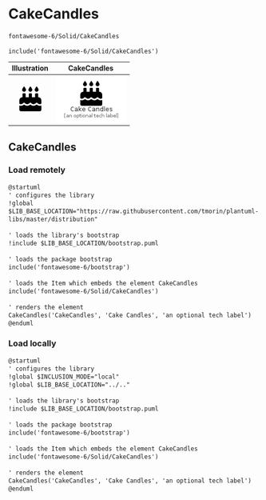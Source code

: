 # CakeCandles


```text
fontawesome-6/Solid/CakeCandles
```

```text
include('fontawesome-6/Solid/CakeCandles')
```



| Illustration | CakeCandles |
| :---: | :---: |
| ![illustration for Illustration](../../fontawesome-6/Solid/CakeCandles.png) | ![illustration for CakeCandles](../../fontawesome-6/Solid/CakeCandles.Local.png) |




## CakeCandles

### Load remotely
```plantuml
@startuml
' configures the library
!global $LIB_BASE_LOCATION="https://raw.githubusercontent.com/tmorin/plantuml-libs/master/distribution"

' loads the library's bootstrap
!include $LIB_BASE_LOCATION/bootstrap.puml

' loads the package bootstrap
include('fontawesome-6/bootstrap')

' loads the Item which embeds the element CakeCandles
include('fontawesome-6/Solid/CakeCandles')

' renders the element
CakeCandles('CakeCandles', 'Cake Candles', 'an optional tech label')
@enduml
```

### Load locally
```plantuml
@startuml
' configures the library
!global $INCLUSION_MODE="local"
!global $LIB_BASE_LOCATION="../.."

' loads the library's bootstrap
!include $LIB_BASE_LOCATION/bootstrap.puml

' loads the package bootstrap
include('fontawesome-6/bootstrap')

' loads the Item which embeds the element CakeCandles
include('fontawesome-6/Solid/CakeCandles')

' renders the element
CakeCandles('CakeCandles', 'Cake Candles', 'an optional tech label')
@enduml
```

